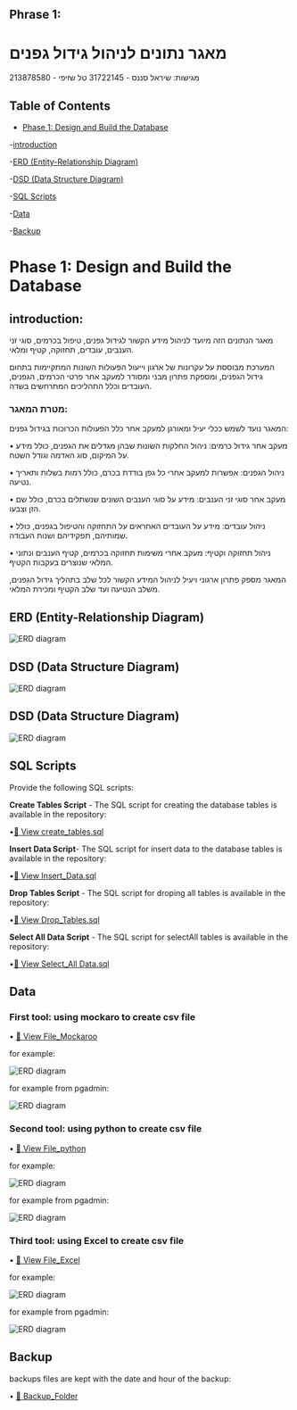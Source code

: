 ## Phrase 1:  

# **מאגר נתונים לניהול גידול גפנים**  

מגישות: שיראל סננס - 31722145 טל שזיפי - 213878580  

## Table of Contents  

- [Phase 1: Design and Build the Database](#phase-1-design-and-build-the-database)
  
-[introduction](#introduction) 

-[ERD (Entity-Relationship Diagram)](#erd-(entity-relationship-diagram))   
  
-[DSD (Data Structure Diagram)](#dsd_(data-structure-diagram))  

-[SQL Scripts](#sql-scripts) 

-[Data](#data)  

-[Backup](#backup)  


# Phase 1: Design and Build the Database

## introduction:  

מאגר הנתונים הזה מיועד לניהול מידע הקשור לגידול גפנים, טיפול בכרמים, סוגי זני הענבים, עובדים, תחזוקה, קטיף ומלאי.  

המערכת מבוססת על עקרונות של ארגון וייעול הפעולות השונות המתקיימות בתחום גידול הגפנים, ומספקת פתרון מבני ומסודר למעקב אחר פרטי הכרמים, הגפנים, העובדים וכלל התהליכים המתרחשים בשדה.  

### **מטרת המאגר:**  

המאגר נועד לשמש ככלי יעיל ומאורגן למעקב אחר כלל הפעולות הכרוכות בגידול גפנים:  

•	מעקב אחר גידול כרמים: ניהול החלקות השונות שבהן מגדלים את הגפנים, כולל מידע על המיקום, סוג האדמה וגודל השטח.  

•	ניהול הגפנים: אפשרות למעקב אחרי כל גפן בודדת בכרם, כולל רמות בשלות ותאריך נטיעה.  

•	מעקב אחר סוגי זני הענבים: מידע על סוגי הענבים השונים שנשתלים בכרם, כולל שם הזן וצבעו.  

•	ניהול עובדים: מידע על העובדים האחראים על התחזוקה והטיפול בגפנים, כולל שמותיהם, תפקידיהם ושנות העבודה.  

•	ניהול תחזוקה וקטיף: מעקב אחרי משימות תחזוקה בכרמים, קטיף הענבים ונתוני המלאי שנוצרים בעקבות הקטיף.   

המאגר מספק פתרון ארגוני ויעיל לניהול המידע הקשור לכל שלב בתהליך גידול הגפנים, משלב הנטיעה ועד שלב הקטיף ומכירת המלאי.  

## **ERD (Entity-Relationship Diagram)** 

![ERD diagram](https://github.com/shirelsan/ViticultureDB/blob/main/Phrase1/ERD.png?raw=true)  

## **DSD (Data Structure Diagram)**  

![ERD diagram](https://github.com/shirelsan/ViticultureDB/blob/main/Phrase1/DSD.png?raw=true)   

## **DSD (Data Structure Diagram)**  

![ERD diagram](https://github.com/shirelsan/ViticultureDB/blob/main/Phrase1/DSD%20(Data%20Structure%20Diagram)2.jpeg?raw=true)  

## **SQL Scripts**  

Provide the following SQL scripts:

**Create Tables Script** - The SQL script for creating the database tables is available in the repository:  

•[📜 View create_tables.sql](createTables.sql)

**Insert Data Script**- The SQL script for insert data to the database tables is available in the repository:  

•[📜 View Insert_Data.sql](insertTables.sql)  

**Drop Tables Script** - The SQL script for droping all tables is available in the repository:  

•[📜 View Drop_Tables.sql](dropTables.sql)

**Select All Data Script** - The SQL script for selectAll tables is available in the repository:  

•[📜 View Select_All Data.sql](selectAll.sql)  

## **Data**  
### **First tool: using mockaro to create csv file**</u>  
   
  • [📂 View File_Mockaroo](mockarooFiles)  
  
  for example:  
  
  ![ERD diagram](https://github.com/shirelsan/ViticultureDB/blob/main/Phrase1/mockarooFiles/mockaroo.jpeg?raw=true)   
  
  for example from pgadmin:  
  
  ![ERD diagram](https://github.com/shirelsan/ViticultureDB/blob/main/Phrase1/mockarooFiles/mockaroo-pgadmin.jpeg?raw=true)
  

### **Second tool: using python to create csv file**   
• [📂 View File_python](Programing)  
  
  for example:  
  
  ![ERD diagram](https://github.com/shirelsan/ViticultureDB/blob/main/Phrase1/Programing/python.jpeg?raw=true)  
  
  for example from pgadmin:  
  
  ![ERD diagram](https://github.com/shirelsan/ViticultureDB/blob/main/Phrase1/Programing/python-pgadmin.jpeg?raw=true) 

### **Third tool: using Excel to create csv file**  
• [📂 View File_Excel](DataImportFiles)  
  
   for example:   
   
  ![ERD diagram](https://github.com/shirelsan/ViticultureDB/blob/main/Phrase1/DataImportFiles/Excel-pgadmin.jpeg?raw=true)   
  
  for example from pgadmin:  
  
  ![ERD diagram](https://github.com/shirelsan/ViticultureDB/blob/main/Phrase1/DataImportFiles/Excel.jpeg?raw=true)   
  
## **Backup**  

backups files are kept with the date and hour of the backup:  

• [📂 Backup_Folder](Backups)


